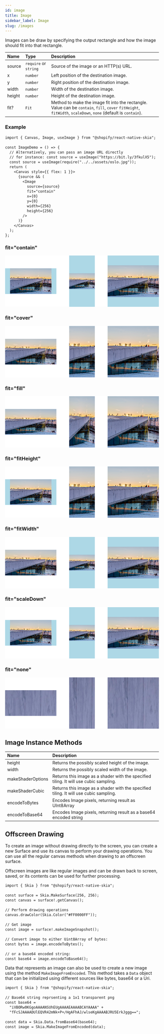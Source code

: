 ```yaml
---
id: image
title: Image
sidebar_label: Image
slug: /images
---
```


Images can be draw by specifying the output rectangle and how the image should fit into that rectangle.

| Name   | Type                  | Description                                                                                                                                                   |
| :----- | :-------------------- | :------------------------------------------------------------------------------------------------------------------------------------------------------------ |
| source | `require` or `string` | Source of the image or an HTTP(s) URL.                                                                                                                        |
| x      | `number`              | Left position of the destination image.                                                                                                                       |
| y      | `number`              | Right position of the destination image.                                                                                                                      |
| width  | `number`              | Width of the destination image.                                                                                                                               |
| height | `number`              | Height of the destination image.                                                                                                                              |
| fit?   | `Fit`                 | Method to make the image fit into the rectangle. Value can be `contain`, `fill`, `cover` `fitHeight`, `fitWidth`, `scaleDown`, `none` (default is `contain`). |

### Example

```tsx twoslash
import { Canvas, Image, useImage } from "@shopify/react-native-skia";

const ImageDemo = () => {
  // Alternatively, you can pass an image URL directly
  // for instance: const source = useImage("https://bit.ly/3fkulX5");
  const source = useImage(require("../../assets/oslo.jpg"));
  return (
    <Canvas style={{ flex: 1 }}>
      {source && (
        <Image
          source={source}
          fit="contain"
          x={0}
          y={0}
          width={256}
          height={256}
        />
      )}
    </Canvas>
  );
};
```

### fit="contain"

![fit="contain"](assets/images/contain.png)

### fit="cover"

![fit="cover"](assets/images/cover.png)

### fit="fill"

![fit="fill"](assets/images/fill.png)

### fit="fitHeight"

![fit="fitHeight"](assets/images/fitHeight.png)

### fit="fitWidth"

![fit="fitWidth"](assets/images/fitWidth.png)

### fit="scaleDown"

![fit="fitWidth"](assets/images/scaleDown.png)

### fit="none"

![fit="none"](assets/images/none.png)

## Image Instance Methods

| Name              | Description                                                                           |
| :---------------- | :------------------------------------------------------------------------------------ |
| height            | Returns the possibly scaled height of the image.                                      |
| width             | Returns the possibly scaled width of the image.                                       |
| makeShaderOptions | Returns this image as a shader with the specified tiling. It will use cubic sampling. |
| makeShaderCubic   | Returns this image as a shader with the specified tiling. It will use cubic sampling. |
| encodeToBytes     | Encodes Image pixels, returning result as UInt8Array                                  |
| encodeToBase64    | Encodes Image pixels, returning result as a base64 encoded string                     |

## Offscreen Drawing

To create an image without drawing directly to the screen, you can create a new Surface and use
its canvas to perform your drawing operations. You can use all the regular canvas methods when drawing to an offscreen surface.

Offscreen images are like regular images and can be drawn back to screen, saved, or its contents can be used for further processing.

```tsx twoslash
import { Skia } from "@shopify/react-native-skia";

const surface = Skia.MakeSurface(256, 256);
const canvas = surface!.getCanvas();

// Perform drawing operations
canvas.drawColor(Skia.Color("#FF0000FF"));

// Get image
const image = surface!.makeImageSnapshot();

// Convert image to either Uint8Array of bytes:
const bytes = image.encodeToBytes();

// or a base64 encoded string:
const base64 = image.encodeToBase64();
```

Data that represents an image can also be used to create a new image using the method `MakeImageFromEncoded`. This method takes a `Data` object that can be initialized using
different sources like bytes, base64 or a Uri.

```tsx twoslash
import { Skia } from "@shopify/react-native-skia";

// Base64 string reprsenting a 1x1 transparent png
const base64 =
  "iVBORw0KGgoAAAANSUhEUgAAAAEAAAABCAYAAAA" +
  "fFcSJAAAADUlEQVR42mNk+P+/HgAFhAJ/wlseKgAAAABJRU5ErkJggg==";

const data = Skia.Data.fromBase64(base64);
const image = Skia.MakeImageFromEncoded(data);
```

